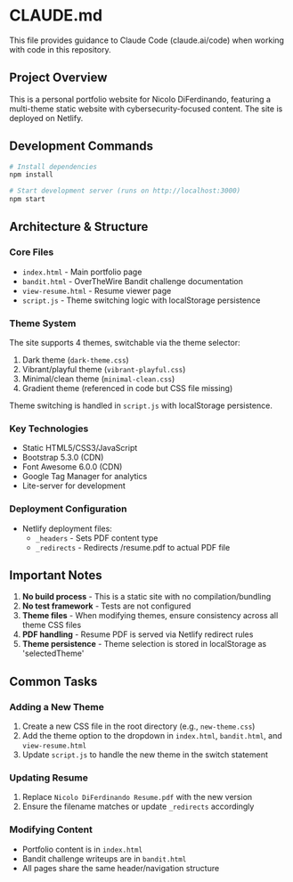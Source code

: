 # CLAUDE.md

This file provides guidance to Claude Code (claude.ai/code) when working with code in this repository.

## Project Overview

This is a personal portfolio website for Nicolo DiFerdinando, featuring a multi-theme static website with cybersecurity-focused content. The site is deployed on Netlify.

## Development Commands

```bash
# Install dependencies
npm install

# Start development server (runs on http://localhost:3000)
npm start
```

## Architecture & Structure

### Core Files
- `index.html` - Main portfolio page
- `bandit.html` - OverTheWire Bandit challenge documentation
- `view-resume.html` - Resume viewer page
- `script.js` - Theme switching logic with localStorage persistence

### Theme System
The site supports 4 themes, switchable via the theme selector:
1. Dark theme (`dark-theme.css`)
2. Vibrant/playful theme (`vibrant-playful.css`)
3. Minimal/clean theme (`minimal-clean.css`)
4. Gradient theme (referenced in code but CSS file missing)

Theme switching is handled in `script.js` with localStorage persistence.

### Key Technologies
- Static HTML5/CSS3/JavaScript
- Bootstrap 5.3.0 (CDN)
- Font Awesome 6.0.0 (CDN)
- Google Tag Manager for analytics
- Lite-server for development

### Deployment Configuration
- Netlify deployment files:
  - `_headers` - Sets PDF content type
  - `_redirects` - Redirects /resume.pdf to actual PDF file

## Important Notes

1. **No build process** - This is a static site with no compilation/bundling
2. **No test framework** - Tests are not configured
3. **Theme files** - When modifying themes, ensure consistency across all theme CSS files
4. **PDF handling** - Resume PDF is served via Netlify redirect rules
5. **Theme persistence** - Theme selection is stored in localStorage as 'selectedTheme'

## Common Tasks

### Adding a New Theme
1. Create a new CSS file in the root directory (e.g., `new-theme.css`)
2. Add the theme option to the dropdown in `index.html`, `bandit.html`, and `view-resume.html`
3. Update `script.js` to handle the new theme in the switch statement

### Updating Resume
1. Replace `Nicolo DiFerdinando Resume.pdf` with the new version
2. Ensure the filename matches or update `_redirects` accordingly

### Modifying Content
- Portfolio content is in `index.html`
- Bandit challenge writeups are in `bandit.html`
- All pages share the same header/navigation structure